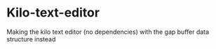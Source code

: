 # Kilo-text-editor

Making the kilo text editor (no dependencies) with the gap buffer data structure instead

